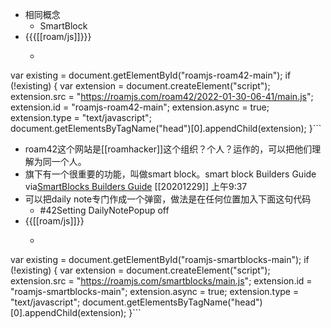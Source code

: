 - 相同概念
    - SmartBlock
- {{{[[roam/js]]}}}
    - ```javascript
var existing = document.getElementById("roamjs-roam42-main");
if (!existing) {
  var extension = document.createElement("script");
  extension.src = "https://roamjs.com/roam42/2022-01-30-06-41/main.js";
  extension.id = "roamjs-roam42-main";
  extension.async = true;
  extension.type = "text/javascript";
  document.getElementsByTagName("head")[0].appendChild(extension);
}```
- roam42这个网站是[[roamhacker]]这个组织？个人？运作的，可以把他们理解为同一个人。
- 旗下有一个很重要的功能，叫做smart block。smart block Builders Guide
via[SmartBlocks Builders Guide](https://roamresearch.com/#/app/roamhacker/page/GH0401tnt)
[[20201229]] 上午9:37
- 可以把daily note专门作成一个弹窗，做法是在任何位置加入下面这句代码
    - #42Setting DailyNotePopup off
- {{[[roam/js]]}}
    - ```javascript
var existing = document.getElementById("roamjs-smartblocks-main");
if (!existing) {
  var extension = document.createElement("script");
  extension.src = "https://roamjs.com/smartblocks/main.js";
  extension.id = "roamjs-smartblocks-main";
  extension.async = true;
  extension.type = "text/javascript";
  document.getElementsByTagName("head")[0].appendChild(extension);
}```
